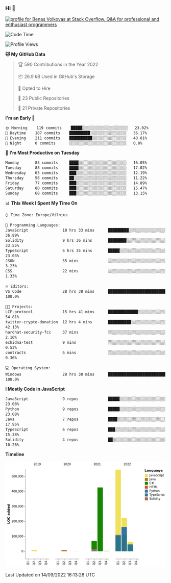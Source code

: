 ### Hi 👋
<a href="https://stackoverflow.com/users/14954249/benas-volkovas"><img src="https://stackoverflow.com/users/flair/14954249.png?theme=dark" width="208" height="58" alt="profile for Benas Volkovas at Stack Overflow, Q&amp;A for professional and enthusiast programmers" title="profile for Benas Volkovas at Stack Overflow, Q&amp;A for professional and enthusiast programmers"></a>

<!--START_SECTION:waka-->
![Code Time](http://img.shields.io/badge/Code%20Time-939%20hrs%207%20mins-blue)

![Profile Views](http://img.shields.io/badge/Profile%20Views-5-blue)

**🐱 My GitHub Data** 

> 🏆 590 Contributions in the Year 2022
 > 
> 📦 26.9 kB Used in GitHub's Storage 
 > 
> 💼 Opted to Hire
 > 
> 📜 23 Public Repositories 
 > 
> 🔑 21 Private Repositories  
 > 
**I'm an Early 🐤** 

```text
🌞 Morning    119 commits    █████░░░░░░░░░░░░░░░░░░░░   23.02% 
🌆 Daytime    187 commits    █████████░░░░░░░░░░░░░░░░   36.17% 
🌃 Evening    211 commits    ██████████░░░░░░░░░░░░░░░   40.81% 
🌙 Night      0 commits      ░░░░░░░░░░░░░░░░░░░░░░░░░   0.0%

```
📅 **I'm Most Productive on Tuesday** 

```text
Monday       83 commits     ████░░░░░░░░░░░░░░░░░░░░░   16.05% 
Tuesday      88 commits     ████░░░░░░░░░░░░░░░░░░░░░   17.02% 
Wednesday    63 commits     ███░░░░░░░░░░░░░░░░░░░░░░   12.19% 
Thursday     58 commits     ██░░░░░░░░░░░░░░░░░░░░░░░   11.22% 
Friday       77 commits     ███░░░░░░░░░░░░░░░░░░░░░░   14.89% 
Saturday     80 commits     ███░░░░░░░░░░░░░░░░░░░░░░   15.47% 
Sunday       68 commits     ███░░░░░░░░░░░░░░░░░░░░░░   13.15%

```


📊 **This Week I Spent My Time On** 

```text
⌚︎ Time Zone: Europe/Vilnius

💬 Programming Languages: 
JavaScript               10 hrs 33 mins      █████████░░░░░░░░░░░░░░░░   36.89% 
Solidity                 9 hrs 36 mins       ████████░░░░░░░░░░░░░░░░░   33.55% 
TypeScript               6 hrs 35 mins       █████░░░░░░░░░░░░░░░░░░░░   23.03% 
JSON                     55 mins             ░░░░░░░░░░░░░░░░░░░░░░░░░   3.23% 
CSS                      22 mins             ░░░░░░░░░░░░░░░░░░░░░░░░░   1.33%

🔥 Editors: 
VS Code                  28 hrs 38 mins      █████████████████████████   100.0%

🐱‍💻 Projects: 
LCF-protocol             15 hrs 41 mins      █████████████░░░░░░░░░░░░   54.81% 
twitter-crypto-donation  12 hrs 4 mins       ██████████░░░░░░░░░░░░░░░   42.13% 
hardhat-security-fcc     37 mins             ░░░░░░░░░░░░░░░░░░░░░░░░░   2.16% 
echidna-test             9 mins              ░░░░░░░░░░░░░░░░░░░░░░░░░   0.53% 
contracts                6 mins              ░░░░░░░░░░░░░░░░░░░░░░░░░   0.36%

💻 Operating System: 
Windows                  28 hrs 38 mins      █████████████████████████   100.0%

```

**I Mostly Code in JavaScript** 

```text
JavaScript               9 repos             █████░░░░░░░░░░░░░░░░░░░░   23.08% 
Python                   9 repos             █████░░░░░░░░░░░░░░░░░░░░   23.08% 
Java                     7 repos             ████░░░░░░░░░░░░░░░░░░░░░   17.95% 
TypeScript               6 repos             ███░░░░░░░░░░░░░░░░░░░░░░   15.38% 
Solidity                 4 repos             ██░░░░░░░░░░░░░░░░░░░░░░░   10.26%

```


**Timeline**

![Chart not found](https://raw.githubusercontent.com/BenasVolkovas/BenasVolkovas/main/charts/bar_graph.png) 


 Last Updated on 14/09/2022 16:13:28 UTC
<!--END_SECTION:waka-->

